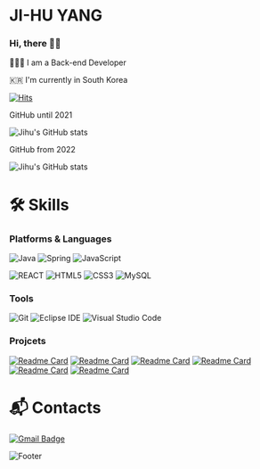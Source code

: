 # JI-HU YANG 

### Hi, there 👋🏻
👩🏻‍💻 I am a Back-end Developer

🇰🇷 I'm currently in South Korea

[![Hits](https://hits.seeyoufarm.com/api/count/incr/badge.svg?url=https%3A%2F%2Fgithub.com%2Fzihooy%2Fhit-counter&count_bg=%23AD8AD7&title_bg=%235173C4&icon=smugmug.svg&icon_color=%23E7E7E7&title=hits&edge_flat=false)](https://hits.seeyoufarm.com)

GitHub until 2021

![Jihu's GitHub stats](https://github-readme-stats-sigma-five.vercel.app/api?username=JihuYang&show_icons=true&theme=dracula)

GitHub from 2022

![Jihu's GitHub stats](https://github-readme-stats-sigma-five.vercel.app/api?username=zihooy&show_icons=true&theme=dracula)



# 🛠 Skills
### Platforms & Languages
![Java](https://img.shields.io/badge/Java-007396.svg?&style=for-the-badge&logo=JAVA&logoColor=white)
![Spring](https://img.shields.io/badge/Spring-6DB33F.svg?&style=for-the-badge&logo=Spring&logoColor=white)
![JavaScript](https://img.shields.io/badge/JavaScript-F7DF1E.svg?&style=for-the-badge&logo=JavaScript&logoColor=white)

![REACT](https://img.shields.io/badge/REACT-00d8ff.svg?&style=for-the-badge&logo=REACT&logoColor=white)
![HTML5](https://img.shields.io/badge/HTML5-E34F26.svg?&style=for-the-badge&logo=HTML5&logoColor=white)
![CSS3](https://img.shields.io/badge/CSS3-1572B6.svg?&style=for-the-badge&logo=CSS3&logoColor=white)
![MySQL](https://img.shields.io/badge/MySQL-4479A1.svg?&style=for-the-badge&logo=MySQL&logoColor=white)

### Tools
![Git](https://img.shields.io/badge/Git-F05032.svg?&style=for-the-badge&logo=Git&logoColor=white)
![Eclipse IDE](https://img.shields.io/badge/Eclipse%20IDE-2C2255.svg?&style=for-the-badge&logo=Eclipse%20IDE&logoColor=white)
![Visual Studio Code](https://img.shields.io/badge/Visual%20Studio%20Code-007ACC.svg?&style=for-the-badge&logo=Visual%20Studio%20Code&logoColor=white)

### Projcets
[![Readme Card](https://github-readme-stats-sigma-five.vercel.app/api/pin/?username=gomster96&repo=LearnTube)](https://github.com/gomster96/LearnTube)
[![Readme Card](https://github-readme-stats-sigma-five.vercel.app/api/pin/?username=seungjoonH&repo=sthep)](https://github.com/seungjoonH/sthep)
[![Readme Card](https://github-readme-stats-sigma-five.vercel.app/api/pin/?username=Yedindin&repo=ElectricCar)](https://github.com/Yedindin/ElectricCar)
[![Readme Card](https://github-readme-stats-sigma-five.vercel.app/api/pin/?username=JihuYang&repo=MBTI-Project)](https://github.com/JihuYang/MBTI-Project)
[![Readme Card](https://github-readme-stats-sigma-five.vercel.app/api/pin/?username=JihuYang&repo=HGU_CU)](https://github.com/JihuYang/HGU_CU)
[![Readme Card](https://github-readme-stats-sigma-five.vercel.app/api/pin/?username=YeeunJ&repo=COTO)](https://github.com/YeeunJ/COTO)


# :mailbox_with_mail: Contacts
[![Gmail Badge](https://img.shields.io/badge/Gmail-d14836?style=flat-square&logo=Gmail&logoColor=white&link=mailto:zihooy139@gmail.com)](mailto:kimsh1691@gmail.com)

![Footer](https://capsule-render.vercel.app/api?type=waving&color=auto&height=200&section=footer)

